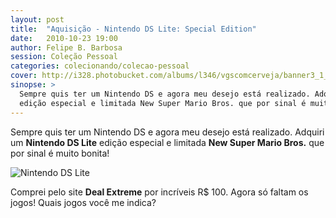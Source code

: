 ```yaml
---
layout: post
title:  "Aquisição - Nintendo DS Lite: Special Edition"
date:   2010-10-23 19:00
author: Felipe B. Barbosa
session: Coleção Pessoal
categories: colecionando/colecao-pessoal
cover: http://i328.photobucket.com/albums/l346/vgscomcerveja/banner3_1_zpsplzx2idj.jpg
sinopse: >
  Sempre quis ter um Nintendo DS e agora meu desejo está realizado. Adquiri um Nintendo DS Lite
  edição especial e limitada New Super Mario Bros. que por sinal é muito bonita!
---
```

Sempre quis ter um Nintendo DS e agora meu desejo está realizado. Adquiri um **Nintendo DS Lite**
edição especial e limitada **New Super Mario Bros.** que por sinal é muito bonita!

![Nintendo DS Lite](http://2.bp.blogspot.com/-5UHLBWypxNk/TjQU0hAbC6I/AAAAAAAAAuI/IG_uMtEJyaY/s640/DSC07812.JPG "Nintendo DS Lite")

Comprei pelo site **Deal Extreme** por incríveis R$ 100. Agora só faltam os jogos!
Quais jogos você me indica?
